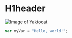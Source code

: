 # H1header
![Image of Yaktocat](https://octodex.github.com/images/yaktocat.png)
``` javascript
var myVar = "Hello, world!";
```

